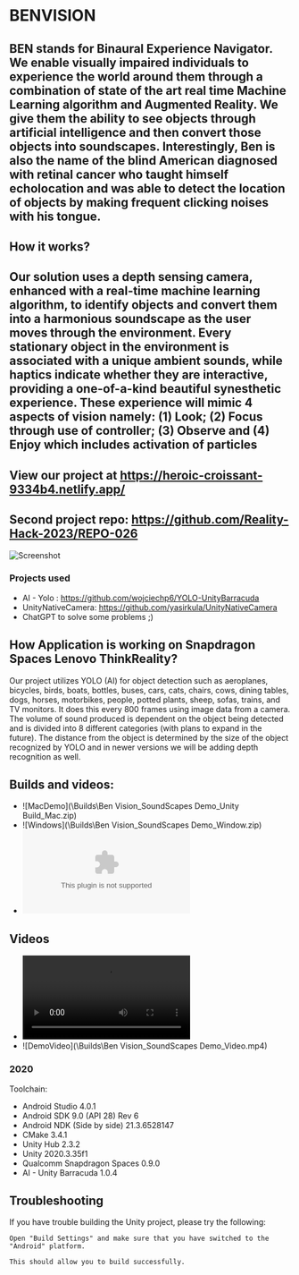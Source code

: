 # BENVISION
## BEN stands for Binaural Experience Navigator. We enable visually impaired individuals to experience the world around them through a combination of state of the art real time Machine Learning algorithm and Augmented Reality. We give them the ability to see objects through artificial intelligence and then convert those objects into soundscapes. Interestingly, Ben is also the name of the blind American diagnosed with retinal cancer who taught himself echolocation and was able to detect the location of objects by making frequent clicking noises with his tongue.

## How it works?

## Our solution uses a depth sensing camera, enhanced with a real-time machine learning algorithm, to identify objects and convert them into a harmonious soundscape as the user moves through the environment. Every stationary object in the environment is associated with a unique ambient sounds, while haptics indicate whether they are interactive, providing a one-of-a-kind beautiful synesthetic experience. These experience will mimic 4 aspects of vision namely: (1) Look; (2) Focus through use of controller; (3) Observe and (4) Enjoy which includes activation of particles

## View our project at https://heroic-croissant-9334b4.netlify.app/

## Second project repo: https://github.com/Reality-Hack-2023/REPO-026

![Screenshot](screen.png)

### Projects used
* AI - Yolo : https://github.com/wojciechp6/YOLO-UnityBarracuda 
* UnityNativeCamera:  https://github.com/yasirkula/UnityNativeCamera 
* ChatGPT to solve some problems ;) 

## How Application is working on Snapdragon Spaces Lenovo ThinkReality?
Our project utilizes YOLO (AI) for object detection such as aeroplanes, bicycles, birds, boats, bottles, buses, cars, cats, chairs, cows, dining tables, dogs, horses, motorbikes, people, potted plants, sheep, sofas, trains, and TV monitors. It does this every 800 frames using image data from a camera. The volume of sound produced is dependent on the object being detected and is divided into 8 different categories (with plans to expand in the future). The distance from the object is determined by the size of the object recognized by YOLO and in newer versions we will be adding depth recognition as well.

## Builds and videos:
* ![MacDemo](\Builds\Ben Vision_SoundScapes Demo_Unity Build_Mac.zip)
* ![Windows](\Builds\Ben Vision_SoundScapes Demo_Window.zip)
* ![ThinkReality](\Builds\sight.apk)
## Videos
* ![Introduction](\Builds\Introducing_BenVision_v3.mp4)
* ![DemoVideo](\Builds\Ben Vision_SoundScapes Demo_Video.mp4)


### 2020
Toolchain:
* Android Studio 4.0.1
* Android SDK 9.0 (API 28) Rev 6
* Android NDK (Side by side) 21.3.6528147
* CMake 3.4.1
* Unity Hub 2.3.2
* Unity 2020.3.35f1
* Qualcomm Snapdragon Spaces 0.9.0
* AI - Unity Barracuda 1.0.4

## Troubleshooting

If you have trouble building the Unity project, please try the following:
```
Open "Build Settings" and make sure that you have switched to the "Android" platform.

This should allow you to build successfully.
```
